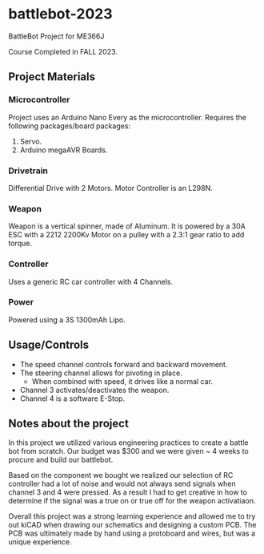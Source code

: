 # battlebot-2023
BattleBot Project for ME366J

Course Completed in FALL 2023.

## Project Materials
### Microcontroller
Project uses an Arduino Nano Every as the microcontroller.
Requires the following packages/board packages:
1. Servo.
2. Arduino megaAVR Boards.

### Drivetrain
Differential Drive with 2 Motors.
Motor Controller is an L298N.

### Weapon
Weapon is a vertical spinner, made of Aluminum.
It is powered by a 30A ESC with a 2212 2200Kv Motor on a pulley with a 
2.3:1 gear ratio to add torque.

### Controller
Uses a generic RC car controller with 4 Channels.

### Power
Powered using a 3S 1300mAh Lipo.

## Usage/Controls
* The speed channel controls forward and backward movement.
* The steering channel allows for pivoting in place.
    * When combined with speed, it drives like a normal car.
* Channel 3 activates/deactivates the weapon.
* Channel 4 is a software E-Stop.


## Notes about the project
In this project we utilized various engineering practices to create a
battle bot from scratch. Our budget was $300 and we were given ~ 4 weeks
to procure and build our battlebot.


Based on the component we bought we realized our selection of RC
controller had a lot of noise and would not always send signals when
channel 3 and 4 were pressed. As a result I had to get creative in how to
determine if the signal was a true on or true off for the weapon activatiaon.


Overall this project was a strong learning experience and allowed me to
try out kiCAD when drawing our schematics and designing a custom PCB.
The PCB was ultimately made by hand using a protoboard and wires, but was
a unique experience.
